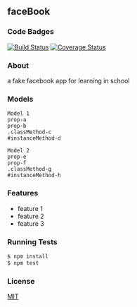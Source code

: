 ## faceBook
### Code Badges
[![Build Status](https://travis-ci.org/SarahMPearson/faceBook.svg)](https://travis-ci.org/SarahMPearson/faceBook)
[![Coverage Status](https://coveralls.io/repos/SarahMPearson/faceBook/badge.png)](https://coveralls.io/r/SarahMPearson/faceBook)

### About
a fake facebook app for learning in school 

### Models
```
Model 1
prop-a
prop-b
.classMethod-c
#instanceMethod-d
```

```
Model 2
prop-e
prop-f
.classMethod-g
#instanceMethod-h
```

### Features
- feature 1
- feature 2
- feature 3

### Running Tests
```bash
$ npm install
$ npm test
```


### License
[MIT](LICENSE)

